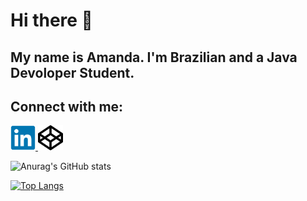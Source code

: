 # Hi there 👋

## My name is Amanda. I'm Brazilian and a Java Devoloper Student.

## Connect with me: 

  <a href= "https://www.linkedin.com/in/amanda-noyori/" target="_blank">
  <img aling="center" alt= " height="30" width="40" amanda-linkedin" src="https://raw.githubusercontent.com/devicons/devicon/master/icons/linkedin/linkedin-original.svg" style="max-width: 100%;">
 </a>
  <a href= "https://codepen.io/anoyori" target="_blank">
  <img aling="center" alt= " height="30" width="40" amanda-codepen" src="https://raw.githubusercontent.com/devicons/devicon/master/icons/codepen/codepen-plain.svg" style="max-width: 100%;">
 </a>

![Anurag's GitHub stats](https://github-readme-stats.vercel.app/api?username=anoyori&theme=algolia&show_icons=true)



[![Top Langs](https://github-readme-stats.vercel.app/api/top-langs/?username=anuraghazra&layout=compact)](https://github.com/anuraghazra/github-readme-stats)

<!--
**anoyori/anoyori** is a ✨ _special_ ✨ repository because its `README.md` (this file) appears on your GitHub profile.

Here are some ideas to get you started:

- 🔭 I’m currently working on ...
- 🌱 I’m currently learning ...
- 👯 I’m looking to collaborate on ...
- 🤔 I’m looking for help with ...
- 💬 Ask me about ...
- 📫 How to reach me: ...
- 😄 Pronouns: ...
- ⚡ Fun fact: ...
-->
